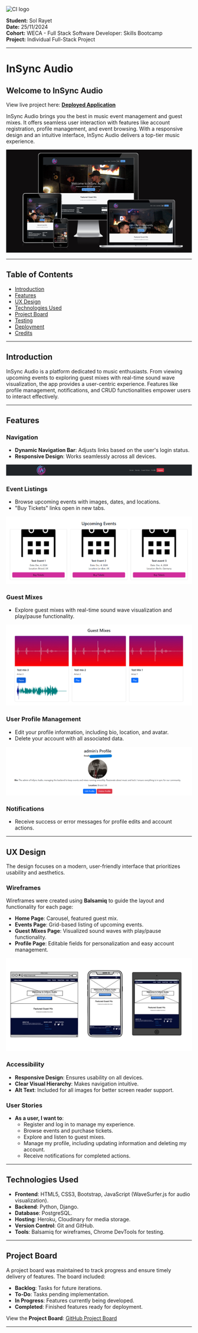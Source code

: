![CI logo](https://codeinstitute.s3.amazonaws.com/fullstack/ci_logo_small.png)

**Student:** Sol Rayet   
**Date:** 25/11/2024   
**Cohort:** WECA - Full Stack Software Developer: Skills Bootcamp  
**Project:** Individual Full-Stack Project

---

# InSync Audio

## Welcome to InSync Audio

View live project here: **[Deployed Application](https://insyncaudio-8e866be95d5d.herokuapp.com/)**

InSync Audio brings you the best in music event management and guest mixes. It offers seamless user interaction with features like account registration, profile management, and event browsing. With a responsive design and an intuitive interface, InSync Audio delivers a top-tier music experience.

![Responsive Design Preview](documentations/responsive.png)

---

## Table of Contents

- [Introduction](#introduction)
- [Features](#features)
- [UX Design](#ux-design)
- [Technologies Used](#technologies-used)
- [Project Board](#project-board)
- [Testing](#testing)
- [Deployment](#deployment)
- [Credits](#credits)

---

## Introduction

InSync Audio is a platform dedicated to music enthusiasts. From viewing upcoming events to exploring guest mixes with real-time sound wave visualization, the app provides a user-centric experience. Features like profile management, notifications, and CRUD functionalities empower users to interact effectively.

---

## Features

### Navigation

- **Dynamic Navigation Bar**: Adjusts links based on the user's login status.
- **Responsive Design**: Works seamlessly across all devices.

![Navigation Example](documentations/navigation.png)

### Event Listings

- Browse upcoming events with images, dates, and locations.
- "Buy Tickets" links open in new tabs.

![Event Listings](documentations/event_listings.png)

### Guest Mixes

- Explore guest mixes with real-time sound wave visualization and play/pause functionality.

![Guest Mixes](documentations/guest_mixes.png)

### User Profile Management

- Edit your profile information, including bio, location, and avatar.
- Delete your account with all associated data.

![Profile Management](documentations/profile.png)

### Notifications

- Receive success or error messages for profile edits and account actions.

---

## UX Design

The design focuses on a modern, user-friendly interface that prioritizes usability and aesthetics.

### Wireframes

Wireframes were created using **Balsamiq** to guide the layout and functionality for each page:
- **Home Page**: Carousel, featured guest mix.
- **Events Page**: Grid-based listing of upcoming events.
- **Guest Mixes Page**: Visualized sound waves with play/pause functionality.
- **Profile Page**: Editable fields for personalization and easy account management.

![Wireframes Preview](documentations/wireframes.png)

### Accessibility

- **Responsive Design**: Ensures usability on all devices.
- **Clear Visual Hierarchy**: Makes navigation intuitive.
- **Alt Text**: Included for all images for better screen reader support.

### User Stories

- **As a user, I want to**:
  - Register and log in to manage my experience.
  - Browse events and purchase tickets.
  - Explore and listen to guest mixes.
  - Manage my profile, including updating information and deleting my account.
  - Receive notifications for completed actions.

---

## Technologies Used

- **Frontend**: HTML5, CSS3, Bootstrap, JavaScript (WaveSurfer.js for audio visualization).
- **Backend**: Python, Django.
- **Database**: PostgreSQL.
- **Hosting**: Heroku, Cloudinary for media storage.
- **Version Control**: Git and GitHub.
- **Tools**: Balsamiq for wireframes, Chrome DevTools for testing.

---

## Project Board

A project board was maintained to track progress and ensure timely delivery of features. The board included:

- **Backlog**: Tasks for future iterations.
- **To-Do**: Tasks pending implementation.
- **In Progress**: Features currently being developed.
- **Completed**: Finished features ready for deployment.

View the **Project Board**: [GitHub Project Board](Your_Project_Board_Link)

---